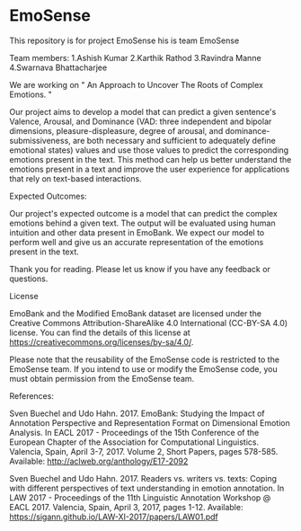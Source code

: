 # EmoSense
This repository is for project EmoSense
his is team EmoSense 

Team members: 1.Ashish Kumar 2.Karthik Rathod 3.Ravindra Manne 4.Swarnava Bhattacharjee

We are working on " An Approach to Uncover The Roots of Complex Emotions. " 

Our project aims to develop a model that can predict a given sentence's Valence, Arousal, and Dominance (VAD: three independent and bipolar dimensions, pleasure-displeasure, degree of arousal, and dominance-submissiveness, are both necessary and sufficient to adequately define emotional states) values and use those values to predict the corresponding emotions present in the text. This method can help us better understand the emotions present in a text and improve the user experience for applications that rely on text-based interactions.


Expected Outcomes:

Our project's expected outcome is a model that can predict the complex emotions behind a given text. The output will be evaluated using human intuition and other data present in EmoBank. We expect our model to perform well and give us an accurate representation of the emotions present in the text.

Thank you for reading. Please let us know if you have any feedback or questions.

License

EmoBank and the Modified EmoBank dataset are licensed under the Creative Commons Attribution-ShareAlike 4.0 International (CC-BY-SA 4.0) license. You can find the details of this license at https://creativecommons.org/licenses/by-sa/4.0/.

Please note that the reusability of the EmoSense code is restricted to the EmoSense team. If you intend to use or modify the EmoSense code, you must obtain permission from the EmoSense team.

References:

Sven Buechel and Udo Hahn. 2017. EmoBank: Studying the Impact of Annotation Perspective and Representation Format on Dimensional Emotion Analysis. In EACL 2017 - Proceedings of the 15th Conference of the European Chapter of the Association for Computational Linguistics. Valencia, Spain, April 3-7, 2017. Volume 2, Short Papers, pages 578-585. Available: http://aclweb.org/anthology/E17-2092

Sven Buechel and Udo Hahn. 2017. Readers vs. writers vs. texts: Coping with different perspectives of text understanding in emotion annotation. In LAW 2017 - Proceedings of the 11th Linguistic Annotation Workshop @ EACL 2017. Valencia, Spain, April 3, 2017, pages 1-12. Available: https://sigann.github.io/LAW-XI-2017/papers/LAW01.pdf
